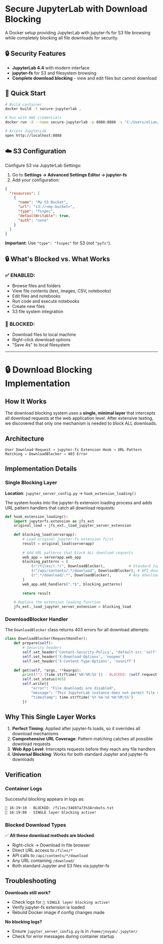 # Secure JupyterLab with Download Blocking

A Docker setup providing JupyterLab with jupyter-fs for S3 file browsing while completely blocking all file downloads for security.

## 🔒 Security Features

- **JupyterLab 4.4** with modern interface
- **jupyter-fs** for S3 and filesystem browsing
- **Complete download blocking** - view and edit files but cannot download

## 🚀 Quick Start

```bash
# Build container
docker build -t secure-jupyterlab .

# Run with AWS credentials
docker run -d --name secure-jupyterlab -p 8888:8888 -v "C:/Users/elian/.aws:/home/jovyan/.aws:ro" -e AWS_DEFAULT_REGION=eu-west-1 secure-jupyterlab

# Access JupyterLab
open http://localhost:8888
```

## ☁️ S3 Configuration

Configure S3 via JupyterLab Settings:

1. Go to **Settings → Advanced Settings Editor → jupyter-fs**
2. Add your configuration:

```json
{
  "resources": [
    {
      "name": "My S3 Bucket",
      "url": "s3://<my-bucket>",
      "type": "fsspec",
      "defaultWritable": true,
      "auth": "none"
    }
  ]
}
```

**Important**: Use `"type": "fsspec"` for S3 (not `"pyfs"`).

## 🔒 What's Blocked vs. What Works

### ✅ **ENABLED:**
- Browse files and folders
- View file contents (text, images, CSV, notebooks)
- Edit files and notebooks
- Run code and execute notebooks
- Create new files
- S3 file system integration

### 🚫 **BLOCKED:**
- Download files to local machine
- Right-click download options
- "Save As" to local filesystem


---

# 🔒 Download Blocking Implementation

## How It Works

The download blocking system uses a **single, minimal layer** that intercepts all download requests at the web application level. After extensive testing, we discovered that only one mechanism is needed to block ALL downloads.

## Architecture

```
User Download Request → jupyter-fs Extension Hook → URL Pattern Matching → DownloadBlocker → 403 Error
```

## Implementation Details

### Single Blocking Layer

**Location**: `jupyter_server_config.py` → `hook_extension_loading()`

The system hooks into the jupyter-fs extension loading process and adds URL pattern handlers that catch all download requests:

```python
def hook_extension_loading():
    import jupyterfs.extension as jfs_ext
    original_load = jfs_ext._load_jupyter_server_extension
    
    def blocking_load(serverapp):
        # Load original jupyter-fs extension first
        result = original_load(serverapp)
        
        # Add URL patterns that block ALL download requests
        web_app = serverapp.web_app
        blocking_patterns = [
            (r"/files/(.*)", DownloadBlocker),           # Standard Jupyter downloads
            (r"/api/contents/.*/download", DownloadBlocker), # API downloads
            (r".*/download/.*", DownloadBlocker),        # Any download URLs
        ]
        web_app.add_handlers(".*$", blocking_patterns)
        
        return result
    
    # Replace the extension loading function
    jfs_ext._load_jupyter_server_extension = blocking_load
```

### DownloadBlocker Handler

The `DownloadBlocker` class returns 403 errors for all download attempts:

```python
class DownloadBlocker(RequestHandler):
    def prepare(self):
        # Security headers
        self.set_header('Content-Security-Policy', "default-src 'self'; script-src 'self' 'unsafe-inline' 'unsafe-eval'; style-src 'self' 'unsafe-inline'; object-src 'none';")
        self.set_header('X-Download-Options', 'noopen')
        self.set_header('X-Content-Type-Options', 'nosniff')
    
    def get(self, *args, **kwargs):
        print(f"🚫 {time.strftime('%H:%M:%S')} - BLOCKED: {self.request.path}")
        self.set_status(403)
        self.write({
            "error": "File downloads are disabled",
            "message": "This JupyterLab instance does not permit file downloads",
            "timestamp": time.strftime('%Y-%m-%d %H:%M:%S')
        })
```

## Why This Single Layer Works

1. **Perfect Timing**: Applied after jupyter-fs loads, so it overrides all download mechanisms
2. **Comprehensive URL Coverage**: Pattern matching catches all possible download requests
3. **Web App Level**: Intercepts requests before they reach any file handlers
4. **Universal Blocking**: Works for both standard Jupyter and jupyter-fs downloads

## Verification

### Container Logs

Successful blocking appears in logs as:
```bash
🚫 16:19:10 - BLOCKED: /files/34697a73%3Arobots.txt
🎯 16:19:08 - SINGLE layer blocking active!
```

### Blocked Download Types

✅ **All these download methods are blocked**:
- Right-click → Download in file browser
- Direct URL access to `/files/*`
- API calls to `/api/contents/*/download`
- Any URL containing `/download/`
- Both standard Jupyter and S3 files via jupyter-fs

## Troubleshooting

**Downloads still work?**
- Check logs for `🎯 SINGLE layer blocking active!`
- Verify jupyter-fs extension is loaded
- Rebuild Docker image if config changes made

**No blocking logs?**
- Ensure `jupyter_server_config.py` is in `/home/jovyan/.jupyter/`
- Check for error messages during container startup

